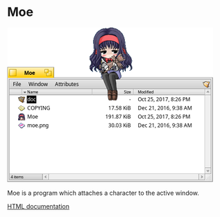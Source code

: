 # Moe

![Moe screenshot](Moe.png "Moe")

Moe is a program which attaches a character to the active window.

[HTML documentation](http://htmlpreview.github.com/doc/en/index.html)
